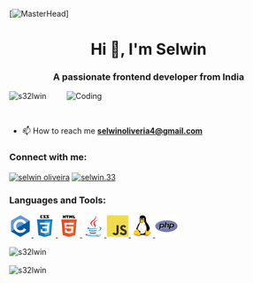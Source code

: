 [![MasterHead](https://qph.cf2.quoracdn.net/main-qimg-cf23d5c33ff1ad50cf49d02721b4b5e2)]
<h1 align="center">Hi 👋, I'm Selwin</h1>
<h3 align="center">A passionate frontend developer from India</h3>
<img align="right" alt="Coding" width="400" src="https://www.newus.in/static/media/C-Language-at-newus-Dharamsala.e5c19b68fc0f40e2228a.gif">

<p align="left"> <img src="https://komarev.com/ghpvc/?username=s32lwin&label=Profile%20views&color=0e75b6&style=flat" alt="s32lwin" /> </p>

<p align="left"> <a href="https://twitter.com/" target="blank"><img src="https://img.shields.io/twitter/follow/?logo=twitter&style=for-the-badge" alt="" /></a> </p>

- 📫 How to reach me **selwinoliveria4@gmail.com**

<h3 align="left">Connect with me:</h3>
<p align="left">
<a href="https://linkedin.com/in/selwin oliveira" target="blank"><img align="center" src="https://raw.githubusercontent.com/rahuldkjain/github-profile-readme-generator/master/src/images/icons/Social/linked-in-alt.svg" alt="selwin oliveira" height="30" width="40" /></a>
<a href="https://instagram.com/selwin.33" target="blank"><img align="center" src="https://raw.githubusercontent.com/rahuldkjain/github-profile-readme-generator/master/src/images/icons/Social/instagram.svg" alt="selwin.33" height="30" width="40" /></a>
</p>

<h3 align="left">Languages and Tools:</h3>
<p align="left"> <a href="https://www.cprogramming.com/" target="_blank" rel="noreferrer"> <img src="https://raw.githubusercontent.com/devicons/devicon/master/icons/c/c-original.svg" alt="c" width="40" height="40"/> </a> <a href="https://www.w3schools.com/css/" target="_blank" rel="noreferrer"> <img src="https://raw.githubusercontent.com/devicons/devicon/master/icons/css3/css3-original-wordmark.svg" alt="css3" width="40" height="40"/> </a> <a href="https://www.w3.org/html/" target="_blank" rel="noreferrer"> <img src="https://raw.githubusercontent.com/devicons/devicon/master/icons/html5/html5-original-wordmark.svg" alt="html5" width="40" height="40"/> </a> <a href="https://www.java.com" target="_blank" rel="noreferrer"> <img src="https://raw.githubusercontent.com/devicons/devicon/master/icons/java/java-original.svg" alt="java" width="40" height="40"/> </a> <a href="https://developer.mozilla.org/en-US/docs/Web/JavaScript" target="_blank" rel="noreferrer"> <img src="https://raw.githubusercontent.com/devicons/devicon/master/icons/javascript/javascript-original.svg" alt="javascript" width="40" height="40"/> </a> <a href="https://www.linux.org/" target="_blank" rel="noreferrer"> <img src="https://raw.githubusercontent.com/devicons/devicon/master/icons/linux/linux-original.svg" alt="linux" width="40" height="40"/> </a> <a href="https://www.php.net" target="_blank" rel="noreferrer"> <img src="https://raw.githubusercontent.com/devicons/devicon/master/icons/php/php-original.svg" alt="php" width="40" height="40"/> </a> </p>

<p><img align="center" src="https://github-readme-stats.vercel.app/api/top-langs?username=s32lwin&show_icons=true&locale=en&layout=compact" alt="s32lwin" /></p>

<p><img align="center" src="https://github-readme-streak-stats.herokuapp.com/?user=s32lwin&" alt="s32lwin" /></p>
